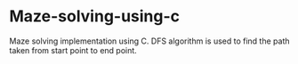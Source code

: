 # Maze-solving-using-c
Maze solving implementation using C. DFS algorithm is used to find the path taken from start point to end point.

